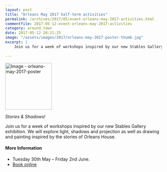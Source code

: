 ```yaml
---
layout: post
title: "Orleans May 2017 half-term activities"
permalink: /archives/2017/05/event-orleans-may-2017-activities.html
commentfile: 2017-05-12-event-orleans-may-2017-activities
category: around_town
date: 2017-05-12 20:21:25
image: "/assets/images/2017/orleans-may-2017-poster-thumb.jpg"
excerpt: |
    Join us for a week of workshops inspired by our new Stables Gallery exhibition. We will explore light, shadows and projection as well as drawing and painting inspired by the stories of Orleans House.
    
---
```


<a href="/assets/images/2017/orleans-may-2017-poster.jpg" title="Click for a larger image"><img src="/assets/images/2017/orleans-may-2017-poster-thumb.jpg" width="150" alt="Image - orleans-may-2017-poster"  class="photo right"/></a>

*Stories & Shadows!*

Join us for a week of workshops inspired by our new Stables Gallery exhibition. We will explore light, shadows and projection as well as drawing and painting inspired by the stories of Orleans House.

#### More Information

-   Tuesday 30th May – Friday 2nd June.
-   [Book online](https://www2.richmond.gov.uk/Richmondbookings/default.aspx)
